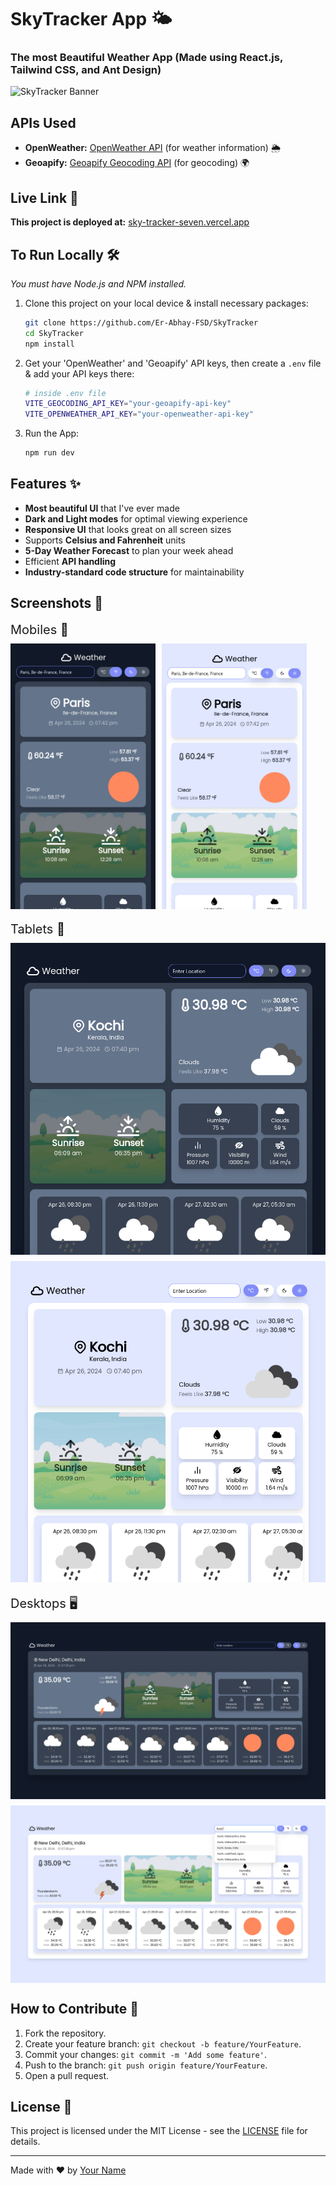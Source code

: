 # SkyTracker App 🌤️

### The most Beautiful Weather App (Made using React.js, Tailwind CSS, and Ant Design)

![SkyTracker Banner](./src/assets/screenshots/banner.png)

## APIs Used
- **OpenWeather:** [OpenWeather API](https://openweathermap.org/api) (for weather information) 🌦️
- **Geoapify:** [Geoapify Geocoding API](https://www.geoapify.com/geocoding-api) (for geocoding) 🌍

## Live Link 🚀
**This project is deployed at:** [sky-tracker-seven.vercel.app](https://sky-tracker-seven.vercel.app)

## To Run Locally 🛠️
*You must have Node.js and NPM installed.*

1. Clone this project on your local device & install necessary packages:
    ```sh
    git clone https://github.com/Er-Abhay-FSD/SkyTracker
    cd SkyTracker
    npm install
    ```

2. Get your 'OpenWeather' and 'Geoapify' API keys, then create a `.env` file & add your API keys there:
    ```sh
    # inside .env file
    VITE_GEOCODING_API_KEY="your-geoapify-api-key"
    VITE_OPENWEATHER_API_KEY="your-openweather-api-key"
    ```

3. Run the App:
    ```sh
    npm run dev
    ```

## Features ✨
- **Most beautiful UI** that I've ever made
- **Dark and Light modes** for optimal viewing experience
- **Responsive UI** that looks great on all screen sizes
- Supports **Celsius and Fahrenheit** units
- **5-Day Weather Forecast** to plan your week ahead
- Efficient **API handling**
- **Industry-standard code structure** for maintainability

## Screenshots 📸
<div style="display:flex; flex-direction:column; gap:20px">
    <div style="display:flex; flex-direction:column; gap:10px">
        <span style="font-size:20px;">Mobiles 📱</span>
        <div style="display:flex; gap:10px">
            <img src="./src/assets/screenshots/ss5.png" alt="Mobile screenshot 1" style="width:46%; height:auto;"/>
            <img src="./src/assets/screenshots/ss6.png" alt="Mobile screenshot 2" style="width:46%; height:auto;"/>
        </div>
    </div>
    <div style="display:flex; flex-direction:column; gap:10px">
        <span style="font-size:20px;">Tablets 📱</span>
        <img src="./src/assets/screenshots/ss3.png" alt="Tablet screenshot 1" style="width:100%; height:auto;"/>
        <img src="./src/assets/screenshots/ss4.png" alt="Tablet screenshot 2" style="width:100%; height:auto;"/>
    </div>
    <div style="display:flex; flex-direction:column; gap:10px">
        <span style="font-size:20px;">Desktops 🖥️</span>
        <img src="./src/assets/screenshots/ss1.png" alt="Desktop screenshot 1" style="width:100%; height:auto;"/>
        <img src="./src/assets/screenshots/ss2.png" alt="Desktop screenshot 2" style="width:100%; height:auto;"/>
    </div>
</div>

## How to Contribute 🤝
1. Fork the repository.
2. Create your feature branch: `git checkout -b feature/YourFeature`.
3. Commit your changes: `git commit -m 'Add some feature'`.
4. Push to the branch: `git push origin feature/YourFeature`.
5. Open a pull request.

## License 📄
This project is licensed under the MIT License - see the [LICENSE](LICENSE) file for details.

---

Made with ❤️ by [Your Name](https://github.com/YourGitHubProfile)
